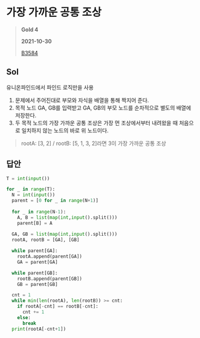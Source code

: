 # 가장 가까운 공통 조상
> **Gold 4**
>
> **2021-10-30**
>
> [B3584](https://www.acmicpc.net/problem/B3584)

## Sol
유니온파인드에서 파인드 로직만을 사용

1. 문제에서 주어진대로 부모와 자식을 배열을 통해 짝지어 준다.  
2. 목적 노드 GA, GB를 입력받고 GA, GB의 부모 노드를 순차적으로 별도의 배열에 저장한다.
3. 두 목적 노드의 가장 가까운 공통 조상은 가장 먼 조상에서부터 내려왔을 때 처음으로 일치하지 않는 노드의 바로 위 노드이다. 
> rootA: [3, 2] / rootB: [5, 1, 3, 2]라면 3이 가장 가까운 공통 조상


## 답안
```python
T = int(input())

for _ in range(T):
  N = int(input())
  parent = [0 for _ in range(N+1)]
  
  for _ in range(N-1):
    A, B = list(map(int,input().split()))
    parent[B] = A
  
  GA, GB = list(map(int,input().split()))
  rootA, rootB = [GA], [GB]

  while parent[GA]:
    rootA.append(parent[GA])
    GA = parent[GA]

  while parent[GB]:
    rootB.append(parent[GB])
    GB = parent[GB]

  cnt = 1
  while min(len(rootA), len(rootB)) >= cnt:
    if rootA[-cnt] == rootB[-cnt]:
      cnt += 1
    else:
      break
  print(rootA[-cnt+1])
```